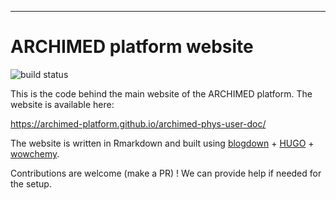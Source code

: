 
<!-- <img src="static/images/logo_phy.png" alt="" width="300" align="center" /> -->

--- 

# ARCHIMED platform website 

<!-- badges: start -->
![build status](https://github.com/ARCHIMED-platform/archimed-platform-website/workflows/build/badge.svg)
<!-- badges: end -->

This is the code behind the main website of the ARCHIMED platform. The website is available here:

<https://archimed-platform.github.io/archimed-phys-user-doc/>

The website is written in Rmarkdown and built using [blogdown](https://bookdown.org/yihui/blogdown/) + [HUGO](https://gohugo.io/) + [wowchemy](https://wowchemy.com/).

Contributions are welcome (make a PR) ! We can provide help if needed for the setup. 


